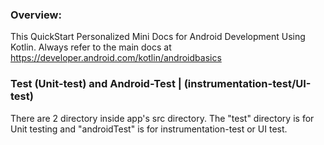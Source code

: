 ### Overview:
This QuickStart Personalized Mini Docs for Android Development Using Kotlin. Always refer to the main docs at https://developer.android.com/kotlin/androidbasics

### Test (Unit-test) and Android-Test | (instrumentation-test/UI-test)
There are 2 directory inside app's src directory. The "test" directory is for Unit testing and "androidTest" is for instrumentation-test or UI test.